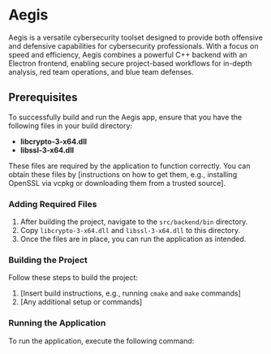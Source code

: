 # Aegis

Aegis is a versatile cybersecurity toolset designed to provide both offensive and defensive capabilities for cybersecurity professionals. With a focus on speed and efficiency, Aegis combines a powerful C++ backend with an Electron frontend, enabling secure project-based workflows for in-depth analysis, red team operations, and blue team defenses.

## Prerequisites

To successfully build and run the Aegis app, ensure that you have the following files in your build directory:

- **libcrypto-3-x64.dll**
- **libssl-3-x64.dll**

These files are required by the application to function correctly. You can obtain these files by [instructions on how to get them, e.g., installing OpenSSL via vcpkg or downloading them from a trusted source].

### Adding Required Files

1. After building the project, navigate to the `src/backend/bin` directory.
2. Copy `libcrypto-3-x64.dll` and `libssl-3-x64.dll` to this directory.
3. Once the files are in place, you can run the application as intended.

### Building the Project

Follow these steps to build the project:
1. [Insert build instructions, e.g., running `cmake` and `make` commands]
2. [Any additional setup or commands]

### Running the Application

To run the application, execute the following command:
